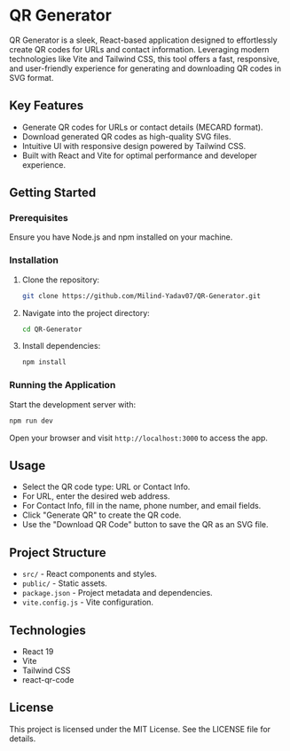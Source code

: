 # QR Generator

QR Generator is a sleek, React-based application designed to effortlessly create QR codes for URLs and contact information. Leveraging modern technologies like Vite and Tailwind CSS, this tool offers a fast, responsive, and user-friendly experience for generating and downloading QR codes in SVG format.

## Key Features

- Generate QR codes for URLs or contact details (MECARD format).
- Download generated QR codes as high-quality SVG files.
- Intuitive UI with responsive design powered by Tailwind CSS.
- Built with React and Vite for optimal performance and developer experience.

## Getting Started

### Prerequisites

Ensure you have Node.js and npm installed on your machine.

### Installation

1. Clone the repository:
   ```bash
   git clone https://github.com/Milind-Yadav07/QR-Generator.git
   ```
2. Navigate into the project directory:
   ```bash
   cd QR-Generator
   ```
3. Install dependencies:
   ```bash
   npm install
   ```

### Running the Application

Start the development server with:

```bash
npm run dev
```

Open your browser and visit `http://localhost:3000` to access the app.

## Usage

- Select the QR code type: URL or Contact Info.
- For URL, enter the desired web address.
- For Contact Info, fill in the name, phone number, and email fields.
- Click "Generate QR" to create the QR code.
- Use the "Download QR Code" button to save the QR as an SVG file.

## Project Structure

- `src/` - React components and styles.
- `public/` - Static assets.
- `package.json` - Project metadata and dependencies.
- `vite.config.js` - Vite configuration.

## Technologies

- React 19
- Vite
- Tailwind CSS
- react-qr-code

## License

This project is licensed under the MIT License. See the LICENSE file for details.
